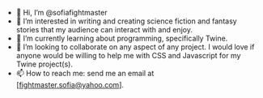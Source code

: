 - 👋 Hi, I’m @sofiafightmaster
- 👀 I’m interested in writing and creating science fiction and fantasy stories that my audience can interact with and enjoy.
- 🌱 I’m currently learning about programming, specifically Twine.
- 💞️ I’m looking to collaborate on any aspect of any project. I would love if anyone would be willing to help me with CSS and Javascript for my Twine project(s).
- 📫 How to reach me: send me an email at [fightmaster.sofia@yahoo.com].

